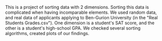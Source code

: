This is a project of sorting data with 2 dimensions.
Sorting this data is complicated when having incomparable elements.
We used random data, and real data of applicants applying to Ben-Gurion University (in the "Real Students Grades.csv").
One dimension is a student's SAT score, and the other is a student's high-school GPA.
We checked several sorting algorithms, created plots of our findings.
